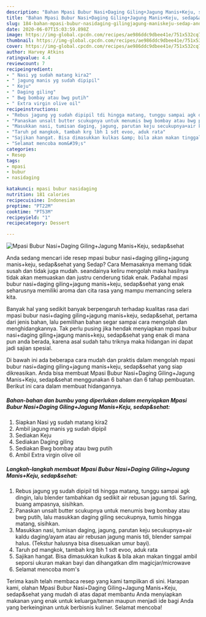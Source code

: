```yaml
---
description: "Bahan Mpasi Bubur Nasi+Daging Giling+Jagung Manis+Keju, sedap&amp;amp;sehat | Langkah Membuat Mpasi Bubur Nasi+Daging Giling+Jagung Manis+Keju, sedap&amp;amp;sehat Yang Lezat Sekali"
title: "Bahan Mpasi Bubur Nasi+Daging Giling+Jagung Manis+Keju, sedap&amp;amp;sehat | Langkah Membuat Mpasi Bubur Nasi+Daging Giling+Jagung Manis+Keju, sedap&amp;amp;sehat Yang Lezat Sekali"
slug: 184-bahan-mpasi-bubur-nasidaging-gilingjagung-maniskeju-sedap-and-amp-sehat-langkah-membuat-mpasi-bubur-nasidaging-gilingjagung-maniskeju-sedap-and-amp-sehat-yang-lezat-sekali
date: 2020-06-07T15:03:59.898Z
image: https://img-global.cpcdn.com/recipes/ae986ddc9dbee41e/751x532cq70/mpasi-bubur-nasidaging-gilingjagung-maniskeju-sedapsehat-foto-resep-utama.jpg
thumbnail: https://img-global.cpcdn.com/recipes/ae986ddc9dbee41e/751x532cq70/mpasi-bubur-nasidaging-gilingjagung-maniskeju-sedapsehat-foto-resep-utama.jpg
cover: https://img-global.cpcdn.com/recipes/ae986ddc9dbee41e/751x532cq70/mpasi-bubur-nasidaging-gilingjagung-maniskeju-sedapsehat-foto-resep-utama.jpg
author: Harvey Atkins
ratingvalue: 4.4
reviewcount: 7
recipeingredient:
- " Nasi yg sudah matang kira2"
- " jagung manis yg sudah dipipil"
- " Keju"
- " Daging giling"
- " Bwg bombay atau bwg putih"
- " Extra virgin olive oil"
recipeinstructions:
- "Rebus jagung yg sudah dipipil tdi hingga matang, tunggu sampai agk dingin, lalu blender tambahkan dg sedikit air rebusan jagung tdi. Saring, buang ampasnya, sisihkan."
- "Panaskan unsalt butter scukupnya untuk menumis bwg bombay atau bwg putih, lalu masukkan daging giling secukupnya, tumis hingga matang, sisihkan."
- "Masukkan nasi, tumisan daging, jagung, parutan keju secukupnya+air kaldu daging/ayam atau air rebusan jagung manis tdi, blender sampai halus. (Tekstur halusnya bisa disesuaikan umur bayi)."
- "Taruh pd mangkok, tambah krg lbh 1 sdt evoo, aduk rata"
- "Sajikan hangat. Bisa dimasukkan kulkas &amp; bila akan makan tinggal ambil seporsi ukuran makan bayi dan dihangatkan dlm magicjar/microwave"
- "Selamat mencoba mom&#39;s"
categories:
- Resep
tags:
- mpasi
- bubur
- nasidaging

katakunci: mpasi bubur nasidaging 
nutrition: 181 calories
recipecuisine: Indonesian
preptime: "PT22M"
cooktime: "PT53M"
recipeyield: "1"
recipecategory: Dessert

---
```



![Mpasi Bubur Nasi+Daging Giling+Jagung Manis+Keju, sedap&amp;sehat](https://img-global.cpcdn.com/recipes/ae986ddc9dbee41e/751x532cq70/mpasi-bubur-nasidaging-gilingjagung-maniskeju-sedapsehat-foto-resep-utama.jpg)

Anda sedang mencari ide resep mpasi bubur nasi+daging giling+jagung manis+keju, sedap&amp;sehat yang Sedap? Cara Memasaknya memang tidak susah dan tidak juga mudah. seandainya keliru mengolah maka hasilnya tidak akan memuaskan dan justru cenderung tidak enak. Padahal mpasi bubur nasi+daging giling+jagung manis+keju, sedap&amp;sehat yang enak seharusnya memiliki aroma dan cita rasa yang mampu memancing selera kita.



Banyak hal yang sedikit banyak berpengaruh terhadap kualitas rasa dari mpasi bubur nasi+daging giling+jagung manis+keju, sedap&amp;sehat, pertama dari jenis bahan, lalu pemilihan bahan segar sampai cara mengolah dan menghidangkannya. Tak perlu pusing jika hendak menyiapkan mpasi bubur nasi+daging giling+jagung manis+keju, sedap&amp;sehat yang enak di mana pun anda berada, karena asal sudah tahu triknya maka hidangan ini dapat jadi sajian spesial.


Di bawah ini ada beberapa cara mudah dan praktis dalam mengolah mpasi bubur nasi+daging giling+jagung manis+keju, sedap&amp;sehat yang siap dikreasikan. Anda bisa membuat Mpasi Bubur Nasi+Daging Giling+Jagung Manis+Keju, sedap&amp;sehat menggunakan 6 bahan dan 6 tahap pembuatan. Berikut ini cara dalam membuat hidangannya.

<!--inarticleads1-->

##### Bahan-bahan dan bumbu yang diperlukan dalam menyiapkan Mpasi Bubur Nasi+Daging Giling+Jagung Manis+Keju, sedap&amp;sehat:

1. Siapkan  Nasi yg sudah matang kira2
1. Ambil  jagung manis yg sudah dipipil
1. Sediakan  Keju
1. Sediakan  Daging giling
1. Sediakan  Bwg bombay atau bwg putih
1. Ambil  Extra virgin olive oil




<!--inarticleads2-->

##### Langkah-langkah membuat Mpasi Bubur Nasi+Daging Giling+Jagung Manis+Keju, sedap&amp;sehat:

1. Rebus jagung yg sudah dipipil tdi hingga matang, tunggu sampai agk dingin, lalu blender tambahkan dg sedikit air rebusan jagung tdi. Saring, buang ampasnya, sisihkan.
1. Panaskan unsalt butter scukupnya untuk menumis bwg bombay atau bwg putih, lalu masukkan daging giling secukupnya, tumis hingga matang, sisihkan.
1. Masukkan nasi, tumisan daging, jagung, parutan keju secukupnya+air kaldu daging/ayam atau air rebusan jagung manis tdi, blender sampai halus. (Tekstur halusnya bisa disesuaikan umur bayi).
1. Taruh pd mangkok, tambah krg lbh 1 sdt evoo, aduk rata
1. Sajikan hangat. Bisa dimasukkan kulkas &amp; bila akan makan tinggal ambil seporsi ukuran makan bayi dan dihangatkan dlm magicjar/microwave
1. Selamat mencoba mom&#39;s




Terima kasih telah membaca resep yang kami tampilkan di sini. Harapan kami, olahan Mpasi Bubur Nasi+Daging Giling+Jagung Manis+Keju, sedap&amp;sehat yang mudah di atas dapat membantu Anda menyiapkan makanan yang enak untuk keluarga/teman maupun menjadi ide bagi Anda yang berkeinginan untuk berbisnis kuliner. Selamat mencoba!
